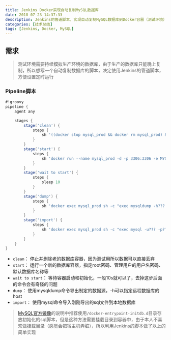 ```yaml
---
title: Jenkins Docker实现自动复制MySQL数据库
date: 2018-07-23 14:37:33
description: Jenkins的管道脚本，实现自动复制MySQL数据库到Docker容器（测试环境）
categories: [技术总结]
tags: [Jenkins, Docker, MySQL]
---
```


## 需求
> 测试环境需要持续模拟生产环境的数据库，由于生产的数据库只能晚上复制，所以想写一个自动复制数据库的脚本，决定使用Jenkins的管道脚本，方便设置定时运行

### Pipeline脚本
```groovy
#!groovy
pipeline {
    agent any

    stages {
        stage('clean') {
            steps {
                sh '((docker stop mysql_prod && docker rm mysql_prod) && echo "clean success") || echo "clean error"'
            }
        }
        stage('start') {
            steps {
                sh 'docker run --name mysql_prod -d -p 3306:3306 -e MYSQL_ROOT_PASSWORD=??? -e MYSQL_USER=??? -e MYSQL_PASSWORD=??? -e MYSQL_DATABASE=efi mysql:5.7.18 --character-set-server=utf8mb4 --collation-server=utf8mb4_unicode_ci'
            }
        }
        stage('wait to start') {
            steps {
                sleep 10
            }
        }
        stage('dump') {
            steps {
                sh 'docker exec mysql_prod sh -c "exec mysqldump -h??? -u??? -p??? efi > efi.sql"'
            }
        }
        stage('import') {
            steps {
                sh 'docker exec mysql_prod sh -c "exec mysql -u??? -p??? efi < efi.sql"'
            }
        }
    }
}
```

- `clean`： 停止并删除老的数据库容器，因为测试用所以数据可以直接丢弃
- `start`： 运行一个新的数据库容器，指定root密码、管理用户的用户名密码、默认数据库名称等
- `wait to start`： 等待容器启动和初始化，一般10s就可以了，去掉这步后面的命令会有奇怪的问题
-  `dump`： 使用mysqldump命令导出制定的数据源，-h可以指定远程数据库的host
- `import`： 使用mysql命令导入刚刚导出的sql文件到本地数据库

> [MySQL官方镜像](https://hub.docker.com/_/mysql)的说明中推荐使用`/docker-entrypoint-initdb.d`目录存放初始化的sql脚本，但是这种方法需要挂载目录到容器中，由于本人不喜欢做挂载目录（感觉会把宿主机弄脏），所以利用Jenkins的脚本做了以上的简单实现